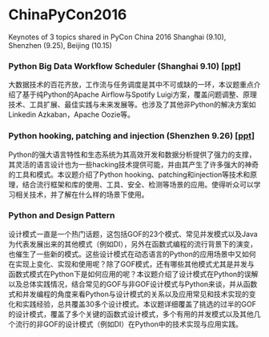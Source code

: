 # ChinaPyCon2016
Keynotes of 3 topics shared in PyCon China 2016 Shanghai (9.10), Shenzhen (9.25), Beijing (10.15)

### Python Big Data Workflow Scheduler (Shanghai 9.10) <a target="_blank" href="https://raw.githubusercontent.com/wjo1212/ChinaPyCon2016/master/PythonBigData_WorkflowScheduler/PythonBigData_WorkflowScheduler.pdf">[ppt]</a>
大数据技术的百花齐放，工作流与任务调度是其中不可或缺的一环，本议题重点介绍了基于纯Python的Apache Airflow与Spotify Luigi方案，覆盖问题调整、原理技术、工具扩展、最佳实践与未来发展等。也涉及了其他非Python的解决方案如Linkedin Azkaban，Apache Oozie等。

### Python hooking, patching and injection (Shenzhen 9.26) <a target="_blank" href="https://github.com/wjo1212/ChinaPyCon2016/blob/master/PythonHooking/PythonHooking.pdf" >[ppt]</a>
Python的强大语言特性和生态系统为其高效开发和数据分析提供了强力的支撑，其灵活的语言设计也为一些hacking技术提供可能，并由其产生了许多强大的神奇的工具和模式。本议题介绍了Python hooking、patching和injection等技术和原理，结合流行框架和库的使用、工具、安全、检测等场景的应用。使得听众可以学习相关技术，并了解在什么样的场景下使用。

### Python and Design Pattern
设计模式一直是一个热门话题，这包括GOF的23个模式、常见并发模式以及Java为代表发展出来的其他模式（例如DI），另外在函数式编程的流行背景下的演变，也催生了一些新的模式。这些设计模式在动态语言的Python的应用场景中又如何在实现上变化、实现和使用呢？除了GOF模式，还有哪些其他模式尤其是并发与函数式模式在Python下是如何应用的呢？本议题介绍了设计模式在Python的误解以及总体实践情况，结合常见的GOF与非GOF设计模式与Python来谈，并从函数式和并发编程的角度来看Python与设计模式的关系以及应用常见和技术实现的变化和实践经验，总共覆盖30多个设计模式。本议题详细覆盖了挑选的过半的GOF的设计模式，覆盖了多个关键的函数式设计模式，多个有用的并发模式以及其他几个流行的非GOF的设计模式（例如DI）在Python中的技术实现与应用实践。
